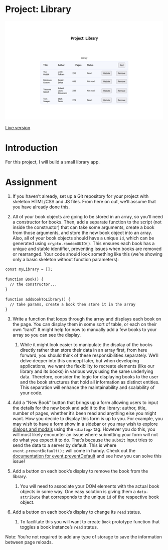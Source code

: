 # Project: Library

![](./screenshot.png)

[Live version](https://matiasbastarrica.github.io/library-top/)

# Introduction

For this project, I will build a small library app.

# Assignment

1. If you haven’t already, set up a Git repository for your project with skeleton HTML/CSS and JS files. From here on out, we’ll assume that you have already done this.

2. All of your book objects are going to be stored in an array, so you’ll need a constructor for books. Then, add a separate function to the script (not inside the constructor) that can take some arguments, create a book from those arguments, and store the new book object into an array. Also, all of your book objects should have a unique `id`, which can be generated using `crypto.randomUUID()`. This ensures each book has a unique and stable identifier, preventing issues when books are removed or rearranged. Your code should look something like this (we’re showing only a basic skeleton without function parameters):

```
const myLibrary = [];

function Book() {
  // the constructor...
}

function addBookToLibrary() {
  // take params, create a book then store it in the array
}

```

3. Write a function that loops through the array and displays each book on the page. You can display them in some sort of table, or each on their own “card”. It might help for now to manually add a few books to your array so you can see the display.

   1. While it might look easier to manipulate the display of the books directly rather than store their data in an array first, from here forward, you should think of these responsibilities separately. We’ll delve deeper into this concept later, but when developing applications, we want the flexibility to recreate elements (like our library and its books) in various ways using the same underlying data. Therefore, consider the logic for displaying books to the user and the book structures that hold all information as distinct entities. This separation will enhance the maintainability and scalability of your code.

4. Add a “New Book” button that brings up a form allowing users to input the details for the new book and add it to the library: author, title, number of pages, whether it’s been read and anything else you might want. How you decide to display this form is up to you. For example, you may wish to have a form show in a sidebar or you may wish to explore [dialogs and modals](https://developer.mozilla.org/en-US/docs/Web/HTML/Element/dialog) using the `<dialog>` tag. However you do this, you will most likely encounter an issue where submitting your form will not do what you expect it to do. That’s because the `submit` input tries to send the data to a server by default. This is where `event.preventDefault();` will come in handy. Check out the [documentation for event.preventDefault](https://developer.mozilla.org/en-US/docs/Web/API/Event/preventDefault) and see how you can solve this issue!

5. Add a button on each book’s display to remove the book from the library.

   1. You will need to associate your DOM elements with the actual book objects in some way. One easy solution is giving them a `data-attribute` that corresponds to the unique `id` of the respective book object.

6. Add a button on each book’s display to change its `read` status.
   1. To facilitate this you will want to create `Book` prototype function that toggles a book instance’s `read` status.

Note: You’re not required to add any type of storage to save the information between page reloads.
